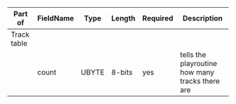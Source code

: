 | Part of | FieldName | Type | Length | Required | Description |
| --- | --- | --- | --- | --- | --- |
| Track table |  |  |  |  |  |
|  | count | UBYTE | 8-bits | yes | tells the playroutine how many tracks there are |
